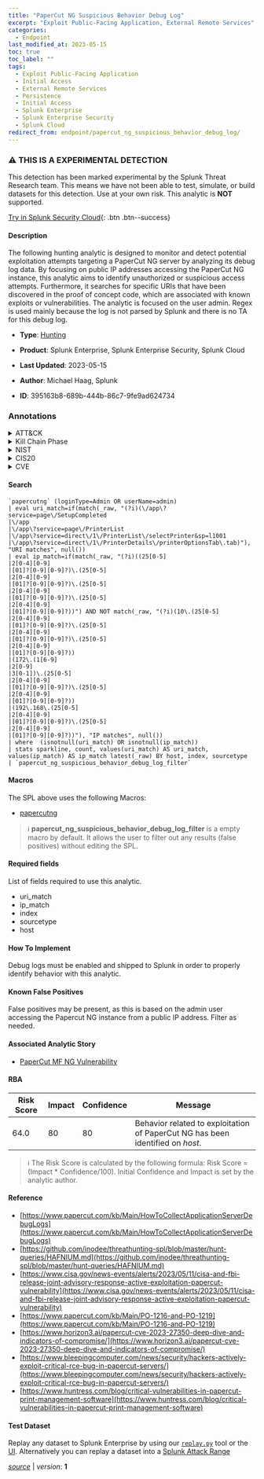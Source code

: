 ```yaml
---
title: "PaperCut NG Suspicious Behavior Debug Log"
excerpt: "Exploit Public-Facing Application, External Remote Services"
categories:
  - Endpoint
last_modified_at: 2023-05-15
toc: true
toc_label: ""
tags:
  - Exploit Public-Facing Application
  - Initial Access
  - External Remote Services
  - Persistence
  - Initial Access
  - Splunk Enterprise
  - Splunk Enterprise Security
  - Splunk Cloud
redirect_from: endpoint/papercut_ng_suspicious_behavior_debug_log/
---
```


### :warning: THIS IS A EXPERIMENTAL DETECTION
This detection has been marked experimental by the Splunk Threat Research team. This means we have not been able to test, simulate, or build datasets for this detection. Use at your own risk. This analytic is **NOT** supported.


[Try in Splunk Security Cloud](https://www.splunk.com/en_us/cyber-security.html){: .btn .btn--success}

#### Description

The following hunting analytic is designed to monitor and detect potential exploitation attempts targeting a PaperCut NG server by analyzing its debug log data. By focusing on public IP addresses accessing the PaperCut NG instance, this analytic aims to identify unauthorized or suspicious access attempts. Furthermore, it searches for specific URIs that have been discovered in the proof of concept code, which are associated with known exploits or vulnerabilities. The analytic is focused on the user admin. Regex is used mainly because the log is not parsed by Splunk and there is no TA for this debug log.

- **Type**: [Hunting](https://github.com/splunk/security_content/wiki/Detection-Analytic-Types)
- **Product**: Splunk Enterprise, Splunk Enterprise Security, Splunk Cloud

- **Last Updated**: 2023-05-15
- **Author**: Michael Haag, Splunk
- **ID**: 395163b8-689b-444b-86c7-9fe9ad624734

### Annotations
<details>
  <summary>ATT&CK</summary>

<div markdown="1">

#### [ATT&CK](https://attack.mitre.org/)

| ID          | Technique   | Tactic         |
| ----------- | ----------- |--------------- |
| [T1190](https://attack.mitre.org/techniques/T1190/) | Exploit Public-Facing Application | Initial Access |

| [T1133](https://attack.mitre.org/techniques/T1133/) | External Remote Services | Persistence, Initial Access |

</div>
</details>


<details>
  <summary>Kill Chain Phase</summary>

<div markdown="1">

* Delivery
* Installation


</div>
</details>


<details>
  <summary>NIST</summary>

<div markdown="1">

* DE.AE



</div>
</details>

<details>
  <summary>CIS20</summary>

<div markdown="1">

* CIS 10



</div>
</details>

<details>
  <summary>CVE</summary>

<div markdown="1">


</div>
</details>


#### Search

```
`papercutng` (loginType=Admin OR userName=admin) 
| eval uri_match=if(match(_raw, "(?i)(\/app\?service=page\/SetupCompleted
|\/app
|\/app\?service=page\/PrinterList
|\/app\?service=direct\/1\/PrinterList\/selectPrinter&sp=l1001
|\/app\?service=direct\/1\/PrinterDetails\/printerOptionsTab\.tab)"), "URI matches", null()) 
| eval ip_match=if(match(_raw, "(?i)((25[0-5]
|2[0-4][0-9]
|[01]?[0-9][0-9]?)\.(25[0-5]
|2[0-4][0-9]
|[01]?[0-9][0-9]?)\.(25[0-5]
|2[0-4][0-9]
|[01]?[0-9][0-9]?)\.(25[0-5]
|2[0-4][0-9]
|[01]?[0-9][0-9]?))") AND NOT match(_raw, "(?i)(10\.(25[0-5]
|2[0-4][0-9]
|[01]?[0-9][0-9]?)\.(25[0-5]
|2[0-4][0-9]
|[01]?[0-9][0-9]?)\.(25[0-5]
|2[0-4][0-9]
|[01]?[0-9][0-9]?))
|(172\.(1[6-9]
|2[0-9]
|3[0-1])\.(25[0-5]
|2[0-4][0-9]
|[01]?[0-9][0-9]?)\.(25[0-5]
|2[0-4][0-9]
|[01]?[0-9][0-9]?))
|(192\.168\.(25[0-5]
|2[0-4][0-9]
|[01]?[0-9][0-9]?)\.(25[0-5]
|2[0-4][0-9]
|[01]?[0-9][0-9]?))"), "IP matches", null()) 
| where  (isnotnull(uri_match) OR isnotnull(ip_match)) 
| stats sparkline, count, values(uri_match) AS uri_match, values(ip_match) AS ip_match latest(_raw) BY host, index, sourcetype 
| `papercut_ng_suspicious_behavior_debug_log_filter`
```

#### Macros
The SPL above uses the following Macros:
* [papercutng](https://github.com/splunk/security_content/blob/develop/macros/papercutng.yml)

> :information_source:
> **papercut_ng_suspicious_behavior_debug_log_filter** is a empty macro by default. It allows the user to filter out any results (false positives) without editing the SPL.



#### Required fields
List of fields required to use this analytic.
* uri_match
* ip_match
* index
* sourcetype
* host



#### How To Implement
Debug logs must be enabled and shipped to Splunk in order to properly identify behavior with this analytic.
#### Known False Positives
False positives may be present, as this is based on the admin user accessing the Papercut NG instance from a public IP address. Filter as needed.

#### Associated Analytic Story
* [PaperCut MF NG Vulnerability](/stories/papercut_mf_ng_vulnerability)




#### RBA

| Risk Score  | Impact      | Confidence   | Message      |
| ----------- | ----------- |--------------|--------------|
| 64.0 | 80 | 80 | Behavior related to exploitation of PaperCut NG has been identified on $host$. |


> :information_source:
> The Risk Score is calculated by the following formula: Risk Score = (Impact * Confidence/100). Initial Confidence and Impact is set by the analytic author.


#### Reference

* [https://www.papercut.com/kb/Main/HowToCollectApplicationServerDebugLogs](https://www.papercut.com/kb/Main/HowToCollectApplicationServerDebugLogs)
* [https://github.com/inodee/threathunting-spl/blob/master/hunt-queries/HAFNIUM.md](https://github.com/inodee/threathunting-spl/blob/master/hunt-queries/HAFNIUM.md)
* [https://www.cisa.gov/news-events/alerts/2023/05/11/cisa-and-fbi-release-joint-advisory-response-active-exploitation-papercut-vulnerability](https://www.cisa.gov/news-events/alerts/2023/05/11/cisa-and-fbi-release-joint-advisory-response-active-exploitation-papercut-vulnerability)
* [https://www.papercut.com/kb/Main/PO-1216-and-PO-1219](https://www.papercut.com/kb/Main/PO-1216-and-PO-1219)
* [https://www.horizon3.ai/papercut-cve-2023-27350-deep-dive-and-indicators-of-compromise/](https://www.horizon3.ai/papercut-cve-2023-27350-deep-dive-and-indicators-of-compromise/)
* [https://www.bleepingcomputer.com/news/security/hackers-actively-exploit-critical-rce-bug-in-papercut-servers/](https://www.bleepingcomputer.com/news/security/hackers-actively-exploit-critical-rce-bug-in-papercut-servers/)
* [https://www.huntress.com/blog/critical-vulnerabilities-in-papercut-print-management-software](https://www.huntress.com/blog/critical-vulnerabilities-in-papercut-print-management-software)



#### Test Dataset
Replay any dataset to Splunk Enterprise by using our [`replay.py`](https://github.com/splunk/attack_data#using-replaypy) tool or the [UI](https://github.com/splunk/attack_data#using-ui).
Alternatively you can replay a dataset into a [Splunk Attack Range](https://github.com/splunk/attack_range#replay-dumps-into-attack-range-splunk-server)




[*source*](https://github.com/splunk/security_content/tree/develop/detections/experimental/endpoint/papercut_ng_suspicious_behavior_debug_log.yml) \| *version*: **1**